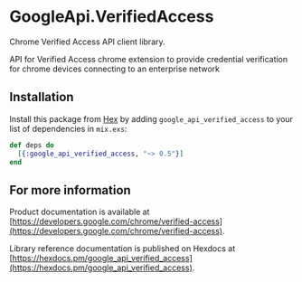 # GoogleApi.VerifiedAccess

Chrome Verified Access API client library.

API for Verified Access chrome extension to provide credential verification for chrome devices connecting to an enterprise network

## Installation

Install this package from [Hex](https://hex.pm) by adding
`google_api_verified_access` to your list of dependencies in `mix.exs`:

```elixir
def deps do
  [{:google_api_verified_access, "~> 0.5"}]
end
```

## For more information

Product documentation is available at [https://developers.google.com/chrome/verified-access](https://developers.google.com/chrome/verified-access).

Library reference documentation is published on Hexdocs at
[https://hexdocs.pm/google_api_verified_access](https://hexdocs.pm/google_api_verified_access).
